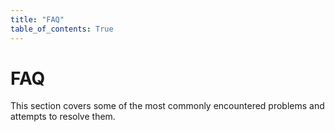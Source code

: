```yaml
---
title: "FAQ"
table_of_contents: True
---
```


# FAQ

This section covers some of the most commonly encountered problems and attempts
to resolve them.
